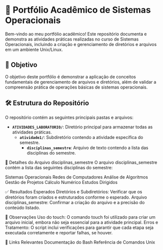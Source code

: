 # 📂 Portfólio Acadêmico de Sistemas Operacionais

Bem-vindo ao meu portfólio acadêmico! Este repositório documenta e demonstra as atividades práticas realizadas no curso de Sistemas Operacionais, incluindo a criação e gerenciamento de diretórios e arquivos em um ambiente Unix/Linux.

## 🚀 Objetivo

O objetivo deste portfólio é demonstrar a aplicação de conceitos fundamentais de gerenciamento de arquivos e diretórios, além de validar a compreensão prática de operações básicas de sistemas operacionais.

## 🛠️ Estrutura do Repositório

O repositório contém as seguintes principais pastas e arquivos:

- **`ATIVIDADES_LABORATORIO/`**: Diretório principal para armazenar todas as atividades práticas.
  - **`atividade1/`**: Subdiretório contendo a atividade específica do semestre.
    - **`disciplinas_semestre`**: Arquivo de texto contendo a lista das disciplinas do semestre.

📂 Detalhes do Arquivo disciplinas_semestre
O arquivo disciplinas_semestre contém a lista das seguintes disciplinas do semestre:

Sistemas Operacionais
Redes de Computadores
Análise de Algoritmos
Gestão de Projetos
Cálculo Numérico
Estudos Dirigidos

✅ Resultados Esperados
Diretórios e Subdiretórios: Verificar que os diretórios foram criados e estruturados conforme o esperado.
Arquivo disciplinas_semestre: Confirmar a criação do arquivo e a precisão do conteúdo listado.

📝 Observações
Uso do touch: O comando touch foi utilizado para criar um arquivo inicial, embora não seja essencial para a atividade principal.
Erros e Tratamento: O script inclui verificações para garantir que cada etapa seja executada corretamente e reportar falhas, se houver.

🔗 Links Relevantes
Documentação do Bash
Referência de Comandos Unix
